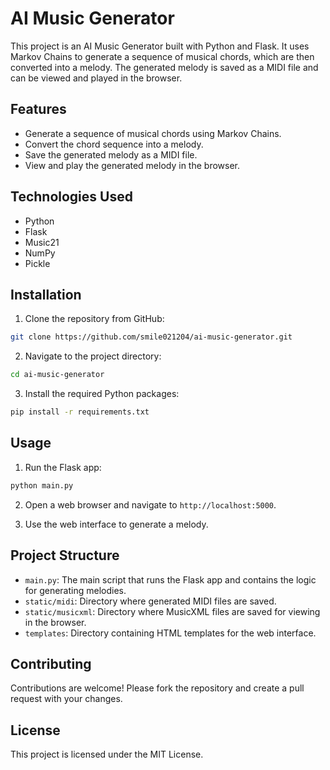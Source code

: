 # AI Music Generator

This project is an AI Music Generator built with Python and Flask. It uses Markov Chains to generate a sequence of musical chords, which are then converted into a melody. The generated melody is saved as a MIDI file and can be viewed and played in the browser.

## Features

- Generate a sequence of musical chords using Markov Chains.
- Convert the chord sequence into a melody.
- Save the generated melody as a MIDI file.
- View and play the generated melody in the browser.

## Technologies Used

- Python
- Flask
- Music21
- NumPy
- Pickle

## Installation

1. Clone the repository from GitHub:

```bash
git clone https://github.com/smile021204/ai-music-generator.git
```

2. Navigate to the project directory:

```bash
cd ai-music-generator
```

3. Install the required Python packages:

```bash
pip install -r requirements.txt
```

## Usage

1. Run the Flask app:

```bash
python main.py
```

2. Open a web browser and navigate to `http://localhost:5000`.

3. Use the web interface to generate a melody.

## Project Structure

- `main.py`: The main script that runs the Flask app and contains the logic for generating melodies.
- `static/midi`: Directory where generated MIDI files are saved.
- `static/musicxml`: Directory where MusicXML files are saved for viewing in the browser.
- `templates`: Directory containing HTML templates for the web interface.

## Contributing

Contributions are welcome! Please fork the repository and create a pull request with your changes.

## License

This project is licensed under the MIT License.
